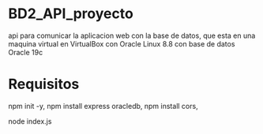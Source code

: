 # BD2_API_proyecto
api para comunicar la aplicacion web con la base de datos, que esta en una maquina virtual en VirtualBox con Oracle Linux 8.8 con base de datos Oracle 19c

# Requisitos
npm init -y,
npm install express oracledb,
npm install cors,

node index.js
